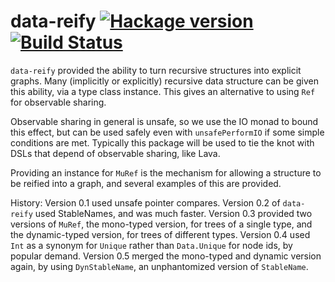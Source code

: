 # data-reify [![Hackage version](https://img.shields.io/hackage/v/data-reify.svg?style=flat)](http://hackage.haskell.org/package/data-reify) [![Build Status](https://github.com/ku-fpg/data-reify/workflows/Haskell-CI/badge.svg)](https://github.com/ku-fpg/data-reify/actions?query=workflow%3AHaskell-CI)

`data-reify` provided the ability to turn recursive structures into explicit graphs. Many (implicitly or explicitly) recursive data structure can be given this ability, via a type class instance. This gives an alternative to using `Ref` for observable sharing.

Observable sharing in general is unsafe, so we use the IO monad to bound this effect, but can be used safely even with `unsafePerformIO` if some simple conditions are met. Typically this package will be used to tie the knot with DSLs that depend of observable sharing, like Lava.

Providing an instance for `MuRef` is the mechanism for allowing a structure to be reified into a graph, and several examples of this are provided.

History: Version 0.1 used unsafe pointer compares. Version 0.2 of `data-reify` used StableNames, and was much faster. Version 0.3 provided two versions of `MuRef`, the mono-typed version, for trees of a single type, and the dynamic-typed version, for trees of different types. Version 0.4 used `Int` as a synonym for `Unique` rather than `Data.Unique` for node ids, by popular demand. Version 0.5 merged the mono-typed and dynamic version again, by using `DynStableName`, an unphantomized version of `StableName`.
